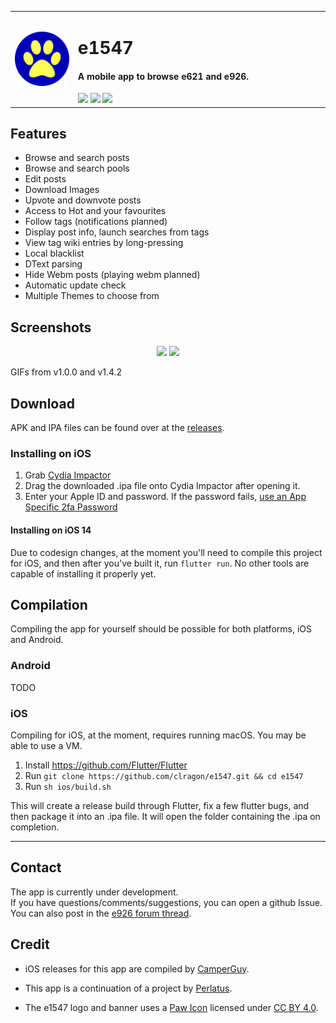 
<p align="center">
<table style="margin-left:auto;margin-right:auto;">
    <tr>
    <td valign="middle" width="20%">
    <img src="assets/icon/app/paw.png" style="vertical-align:middle;"/>
    </td>
    <td valign="middle">
    <h1>e1547</h1>
    <h4>A mobile app to browse e621 and e926.</h4>
    <a href="https://github.com/clragon/e1547/commits/master"><img src="https://badgen.net/github/commits/clragon/e1547"></a>
    <a href="https://github.com/clragon/e1547/commits/master"><img src="https://badgen.net/github/last-commit/clragon/e1547"></a>
    <a href="blob/master/LICENSE"><img src="https://img.shields.io/github/license/clragon/e1547"><a>
    </td>
    </tr>
</table>
</p>


## Features  

- Browse and search posts
- Browse and search pools
- Edit posts
- Download Images
- Upvote and downvote posts
- Access to Hot and your favourites
- Follow tags (notifications planned)
- Display post info, launch searches from tags
- View tag wiki entries by long-pressing 
- Local blacklist
- DText parsing
- Hide Webm posts (playing webm planned)
- Automatic update check
- Multiple Themes to choose from
 

## Screenshots  
  
<p align="center">
  <img src="https://github.com/perlatus/e1547/raw/master/gif/v1.0.0.gif" width="45%">
  <img src="assets/screenshots/v142.gif" width="45%">
</p>
GIFs from v1.0.0 and v1.4.2

## Download  
  
APK and IPA files can be found over at the [releases](https://github.com/clragon/e1547/releases/latest).  

### Installing on iOS

1. Grab [Cydia Impactor](http://www.cydiaimpactor.com/)
2. Drag the downloaded .ipa file onto Cydia Impactor after opening it. 
3. Enter your Apple ID and password. If the password fails, [use an App Specific 2fa Password](https://support.apple.com/en-us/HT204397#sections)

#### Installing on iOS 14

Due to codesign changes, at the moment you'll need to compile this project for iOS, and then after you've built it, run `flutter run`. No other tools are capable of installing it properly yet.

## Compilation

Compiling the app for yourself should be possible for both platforms, iOS and Android.

### Android

TODO

### iOS

Compiling for iOS, at the moment, requires running macOS. You may be able to use a VM.

1. Install https://github.com/Flutter/Flutter
2. Run `git clone https://github.com/clragon/e1547.git && cd e1547`
3. Run `sh ios/build.sh`

This will create a release build through Flutter, fix a few flutter bugs, and then package it into an .ipa file. It will open the folder containing the .ipa on completion.

---

## Contact
The app is currently under development.  
If you have questions/comments/suggestions, you can open a github Issue.  
You can also post in the [e926 forum thread](https://e926.net/forum_topics/25854).  

## Credit
- iOS releases for this app are compiled by [CamperGuy](https://github.com/camperguy).

- This app is a continuation of a project by [Perlatus](https://github.com/perlatus).

- The e1547 logo and banner uses a [Paw Icon](https://fontawesome.com/icons/paw?style=solid) licensed under [CC BY 4.0](https://creativecommons.org/licenses/by/4.0/).
